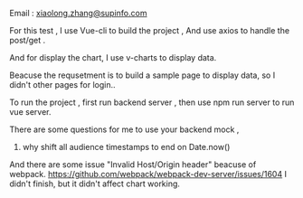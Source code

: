 Email : xiaolong.zhang@supinfo.com

For this test , I use Vue-cli to build the project , And use axios to handle the post/get .

And for display the chart, I use v-charts to display data.

Beacuse the requsetment is to build a sample page to display data, so I didn't other pages for login..



To run the project , first run backend server , then use npm run server to run vue server.

There are some questions for me to use your backend mock , 

1. why shift all audience timestamps to end on Date.now() 


And there are some issue "Invalid Host/Origin header" beacuse of webpack.
https://github.com/webpack/webpack-dev-server/issues/1604
I didn't finish, but it didn't affect chart working.
